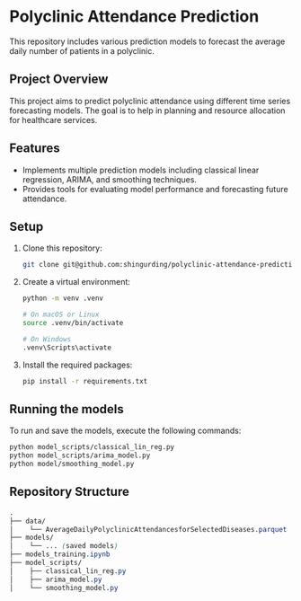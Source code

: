 # Polyclinic Attendance Prediction

This repository includes various prediction models to forecast the average daily number of patients in a polyclinic.

## Project Overview
This project aims to predict polyclinic attendance using different time series forecasting models. The goal is to help in planning and resource allocation for healthcare services.

## Features
- Implements multiple prediction models including classical linear regression, ARIMA, and smoothing techniques.
- Provides tools for evaluating model performance and forecasting future attendance.

## Setup
1. Clone this repository:
    ```bash
    git clone git@github.com:shingurding/polyclinic-attendance-prediction.git
    ```
2. Create a virtual environment:
    ```bash
    python -m venv .venv

    # On macOS or Linux
    source .venv/bin/activate

    # On Windows
    .venv\Scripts\activate
    ```
3. Install the required packages:
    ```bash
    pip install -r requirements.txt
    ```

## Running the models
To run and save the models, execute the following commands:
```bash
python model_scripts/classical_lin_reg.py
python model_scripts/arima_model.py
python model/smoothing_model.py
```

## Repository Structure
```scss
.
├── data/
│    └── AverageDailyPolyclinicAttendancesforSelectedDiseases.parquet
├── models/
│    └── ... (saved models)
├── models_training.ipynb
├── model_scripts/
│    ├── classical_lin_reg.py
│    ├── arima_model.py
│    └── smoothing_model.py
```
